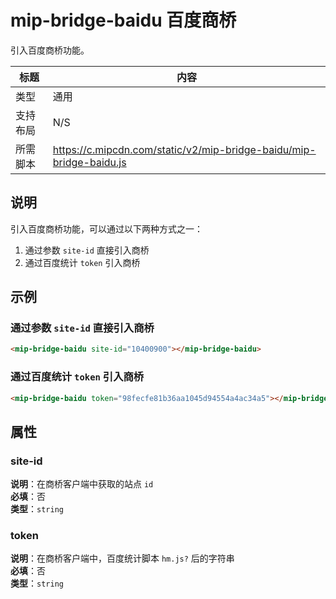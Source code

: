 # mip-bridge-baidu 百度商桥

引入百度商桥功能。

标题|内容
----|----
类型|通用
支持布局|N/S
所需脚本|https://c.mipcdn.com/static/v2/mip-bridge-baidu/mip-bridge-baidu.js

## 说明

引入百度商桥功能，可以通过以下两种方式之一：
1. 通过参数 `site-id` 直接引入商桥
2. 通过百度统计 `token` 引入商桥

## 示例

### 通过参数 `site-id` 直接引入商桥

```html
<mip-bridge-baidu site-id="10400900"></mip-bridge-baidu>
```
### 通过百度统计 `token` 引入商桥

```html
<mip-bridge-baidu token="98fecfe81b36aa1045d94554a4ac34a5"></mip-bridge-baidu>
```

## 属性

### site-id

**说明**：在商桥客户端中获取的站点 `id`  
**必填**：否  
**类型**：`string`  

### token

**说明**：在商桥客户端中，百度统计脚本 `hm.js?` 后的字符串  
**必填**：否  
**类型**：`string`  
